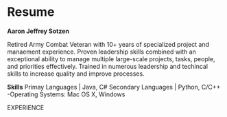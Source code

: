 # Resume

**Aaron Jeffrey Sotzen**

Retired Army Combat Veteran with 10+ years of specialized project and manaement experience.
Proven leadership skills combined with an exceptional ability to manage multiple large-scale
projects, tasks, people, and priorities effectively. Trained in numerous leadership and techincal
skills to increase quality and improve processes.

**Skills**
Primay Languages | Java, C#
Secondary Languages | Python, C/C++
-Operating Systems: Mac OS X, Windows

EXPERIENCE

